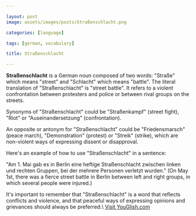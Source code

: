 ```yaml
---

layout: post
image: assets/images/posts/Straßenschlacht.png

categories: [language]

tags: [german, vocabulary]

title: Straßenschlacht

---
```


**Straßenschlacht** is a German noun composed of two words: "Straße" which means "street" and "Schlacht" which means "battle". The literal translation of "Straßenschlacht" is "street battle". It refers to a violent confrontation between protesters and police or between rival groups on the streets.

Synonyms of "Straßenschlacht" could be "Straßenkampf" (street fight), "Riot" or "Auseinandersetzung" (confrontation).

An opposite or antonym for "Straßenschlacht" could be "Friedensmarsch" (peace march), "Demonstration" (protest) or "Streik" (strike), which are non-violent ways of expressing dissent or disapproval.

Here's an example of how to use "Straßenschlacht" in a sentence:

"Am 1. Mai gab es in Berlin eine heftige Straßenschlacht zwischen linken und rechten Gruppen, bei der mehrere Personen verletzt wurden." (On May 1st, there was a fierce street battle in Berlin between left and right groups, in which several people were injured.)

It's important to remember that "Straßenschlacht" is a word that reflects conflicts and violence, and that peaceful ways of expressing opinions and grievances should always be preferred.\ <a id="yg-widget-0" class="youglish-widget" data-query="Straßenschlacht" data-lang="german" data-components="8412" data-auto-start="0" data-bkg-color="theme_light" data-title="How%20to%20pronounce%20Straßenschlacht%20in%20German"  rel="nofollow" href="https://youglish.com">Visit YouGlish.com</a><script async src="https://youglish.com/public/emb/widget.js" charset="utf-8"></script>